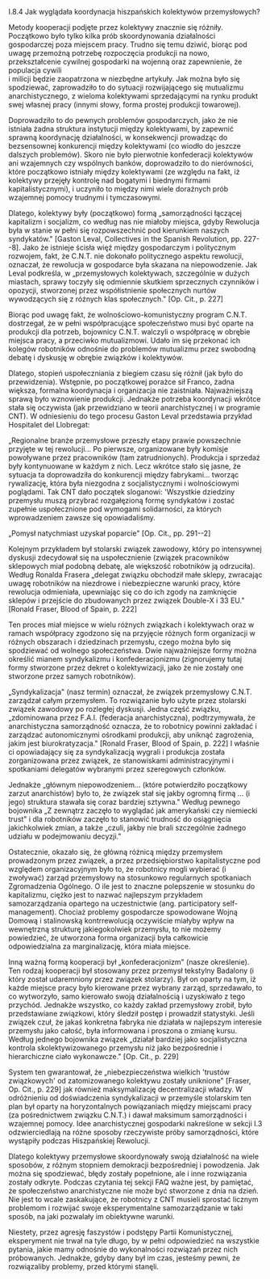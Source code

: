 I.8.4 Jak wyglądała koordynacja hiszpańskich kolektywów przemysłowych?

Metody kooperacji podjęte przez kolektywy znacznie się różniły.
Początkowo było tylko kilka prób skoordynowania działalności
gospodarczej poza miejscem pracy. Trudno się temu dziwić, biorąc pod
uwagę przemożną potrzebę rozpoczęcia produkcji na nowo, przekształcenie
cywilnej gospodarki na wojenną oraz zapewnienie, że populacja cywili\
i milicji będzie zaopatrzona w niezbędne artykuły. Jak można było się
spodziewać, zaprowadziło to do sytuacji rozwijającego się mutualizmu
anarchistycznego, z wieloma kolektywami sprzedającymi na rynku produkt
swej własnej pracy (innymi słowy, forma prostej produkcji towarowej).

Doprowadziło to do pewnych problemów gospodarczych, jako że nie istniała
żadna struktura instytucji między kolektywami, by zapewnić sprawną
koordynację działalności, w konsekwencji prowadząc do bezsensownej
konkurencji między kolektywami (co wiodło do jeszcze dalszych
problemów). Skoro nie było pierwotnie konfederacji kolektywów ani
wzajemnych czy wspólnych banków, doprowadziło to do nierówności, które
początkowo istniały między kolektywami (ze względu na fakt, iż kolektywy
przejęły kontrolę nad bogatymi i biednymi firmami kapitalistycznymi), i
uczyniło to między nimi wiele doraźnych prób wzajemnej pomocy trudnymi i
tymczasowymi.

Dlatego, kolektywy były (początkowo) formą „samorządności łączącej
kapitalizm i socjalizm, co według nas nie miałoby miejsca, gdyby
Rewolucja była w stanie w pełni się rozpowszechnić pod kierunkiem
naszych syndykatów.\" \[Gaston Leval, Collectives in the Spanish
Revolution, pp. 227--8\]. Jako że istnieje ścisła więź między
gospodarczym i politycznym rozwojem, fakt, że C.N.T. nie dokonało
politycznego aspektu rewolucji, oznaczał, że rewolucja w gospodarce była
skazana na niepowodzenie. Jak Leval podkreśla, w „przemysłowych
kolektywach, szczególnie w dużych miastach, sprawy toczyły się odmiennie
skutkiem sprzecznych czynników i opozycji, stworzonej przez
współistnienie społecznych nurtów wywodzących się z różnych klas
społecznych.\" \[Op. Cit., p. 227\]

Biorąc pod uwagę fakt, że wolnościowo-komunistyczny program C.N.T.
dostrzegał, że w pełni współpracujące społeczeństwo musi być oparte na
produkcji dla potrzeb, bojownicy C.N.T. walczyli o współpracę w obrębie
miejsca pracy, a przeciwko mutualizmowi. Udało im się przekonać ich
kolegów robotników odnośnie do problemów mutualizmu przez swobodną
debatę i dyskusję w obrębie związków i kolektywów.

Dlatego, stopień uspołeczniania z biegiem czasu się różnił (jak było do
przewidzenia). Wstępnie, po początkowej porażce sił Franco, żadna
większa, formalna koordynacja i organizacja nie zaistniała.
Najważniejszą sprawą było wznowienie produkcji. Jednakże potrzeba
koordynacji wkrótce stała się oczywista (jak przewidziano w teorii
anarchistycznej i w programie CNT). W odniesieniu do tego procesu Gaston
Leval przedstawia przykład Hospitalet del Llobregat:

„Regionalne branże przemysłowe przeszły etapy prawie powszechnie
przyjęte w tej rewolucji... Po pierwsze, organizowane były komisje
powoływane przez pracowników (tam zatrudnionych). Produkcja i sprzedaż
były kontynuowane w każdym z nich. Lecz wkrótce stało się jasne, że
sytuacja ta doprowadziła do konkurencji między fabrykami... tworząc
rywalizację, która była niezgodna z socjalistycznymi i wolnościowymi
poglądami. Tak CNT dało początek sloganowi: \'Wszystkie dziedziny
przemysłu muszą przybrać rozgałęzioną formę syndykatów i zostać zupełnie
uspołecznione pod wymogami solidarności, za których wprowadzeniem zawsze
się opowiadaliśmy.

„Pomysł natychmiast uzyskał poparcie\" \[Op. Cit., pp. 291--2\]

Kolejnym przykładem był stolarski związek zawodowy, który po intensywnej
dyskusji zdecydował się na uspołecznienie (związek pracowników
sklepowych miał podobną debatę, ale większość robotników ją odrzuciła).
Według Ronalda Frasera „delegat związku obchodził małe sklepy, zwracając
uwagę robotników na niezdrowe i niebezpieczne warunki pracy, które
rewolucja odmieniała, upewniając się co do ich zgody na zamknięcie
sklepów i przejście do zbudowanych przez związek Double-X i 33 EU."
\[Ronald Fraser, Blood of Spain, p. 222\]

Ten proces miał miejsce w wielu różnych związkach i kolektywach oraz w
ramach współpracy zgodzono się na przyjęcie różnych form organizacji w
różnych obszarach i dziedzinach przemysłu, czego można było się
spodziewać od wolnego społeczeństwa. Dwie najważniejsze formy można
określić mianem syndykalizmu i konfederacjonizmu (zignorujemy tutaj
formy stworzone przez dekret o kolektywizacji, jako że nie zostały one
stworzone przez samych robotników).

„Syndykalizacja\" (nasz termin) oznaczał, że związek przemysłowy C.N.T.
zarządzał całym przemysłem. To rozwiązanie było użyte przez stolarski
związek zawodowy po rozległej dyskusji. Jedna część związku,
„zdominowana przez F.A.I. (federacja anarchistyczna), podtrzymywała, że
anarchistyczna samorządność oznacza, że to robotnicy powinni zakładać i
zarządzać autonomicznymi ośrodkami produkcji, aby uniknąć zagrożenia,
jakim jest biurokratyzacja.\" \[Ronald Fraser, Blood of Spain, p. 222\]
I właśnie ci opowiadający się za syndykalizacją wygrali i produkcja
została zorganizowana przez związek, ze stanowiskami administracyjnymi i
spotkaniami delegatów wybranymi przez szeregowych członków.

Jednakże „głównym niepowodzeniem... (które potwierdziło początkowy
zarzut anarchistów) było to, że związek stał się jakby ogromną firmą ...
(i jego) struktura stawała się coraz bardziej sztywna.\" Według pewnego
bojownika „Z zewnątrz zaczęło to wyglądać jak amerykański czy niemiecki
trust\" i dla robotników zaczęło to stanowić trudność do osiągnięcia
jakichkolwiek zmian, a także „czuli, jakby nie brali szczególnie żadnego
udziału w podejmowaniu decyzji.\"

Ostatecznie, okazało się, że główną różnicą między przemysłem
prowadzonym przez związek, a przez przedsiębiorstwo kapitalistyczne pod
względem organizacyjnym było to, że robotnicy mogli wybierać (i
zwoływać) zarząd przemysłowy na stosunkowo regularnych spotkaniach
Zgromadzenia Ogólnego. O ile jest to znaczne polepszenie w stosunku do
kapitalizmu, ciężko jest to nazwać najlepszym przykładem samozarządzania
opartego na uczestnictwie (ang. participatory self-management). Chociaż
problemy gospodarcze spowodowane Wojną Domową i stalinowską
kontrrewolucją oczywiście miałyby wpływ na wewnętrzną strukturę
jakiegokolwiek przemysłu, to nie możemy powiedzieć, że utworzona forma
organizacji była całkowicie odpowiedzialna za marginalizację, która
miała miejsce.

Inną ważną formą kooperacji był „konfederacjonizm\" (nasze określenie).
Ten rodzaj kooperacji był stosowany przez przemysł tekstylny Badalony (i
który został udaremniony przez związek stolarzy). Był on oparty na tym,
iż każde miejsce pracy było kierowane przez wybrany zarząd, sprzedawało,
to co wytworzyło, samo kierowało swoją działalnością i uzyskiwało z tego
przychód. Jednakże wszystko, co każdy zakład przemysłowy zrobił, było
przedstawiane związkowi, który śledził postęp i prowadził statystyki.
Jeśli związek czuł, że jakaś konkretna fabryka nie działała w najlepszym
interesie przemysłu jako całość, była informowana i proszona o zmianę
kursu. Według jednego bojownika związek „działał bardziej jako
socjalistyczna kontrola skolektywizowanego przemysłu niż jako
bezpośrednie i hierarchiczne ciało wykonawcze.\" \[Op. Cit., p. 229\]

System ten gwarantował, że „niebezpieczeństwa wielkich \'trustów
związkowych\' od zatomizowanego kolektywu zostały uniknione\" \[Fraser,
Op. Cit., p. 229\] jak również maksymalizację decentralizacji władzy. W
odróżnieniu od doświadczenia syndykalizacji w przemyśle stolarskim ten
plan był oparty na horyzontalnych powiązaniach między miejscami pracy
(za pośrednictwem związku C.N.T.) i dawał maksimum samorządności i
wzajemnej pomocy. Idee anarchistycznej gospodarki nakreślone w sekcji
I.3 odzwierciedlają na różne sposoby rzeczywiste próby samorządności,
które wystąpiły podczas Hiszpańskiej Rewolucji.

Dlatego kolektywy przemysłowe skoordynowały swoją działalność na wiele
sposobów, z różnym stopniem demokracji bezpośredniej i powodzenia. Jak
można się spodziewać, błędy zostały popełnione, ale i inne rozwiązania
zostały odkryte. Podczas czytania tej sekcji FAQ ważne jest, by
pamiętać, że społeczeństwo anarchistyczne nie może być stworzone z dnia
na dzień. Nie jest to wcale zaskakujące, że robotnicy z CNT musieli
sprostać licznym problemom i rozwijać swoje eksperymentalne
samozarządzanie w taki sposób, na jaki pozwalały im obiektywne warunki.

Niestety, przez agresję faszystów i podstępy Partii Komunistycznej,
eksperyment nie trwał na tyle długo, by w pełni odpowiedzieć na
wszystkie pytania, jakie mamy odnośnie do wykonalności rozwiązań przez
nich próbowanych. Jednakże, gdyby dany był im czas, jesteśmy pewni, że
rozwiązaliby problemy, przed którymi stanęli.
